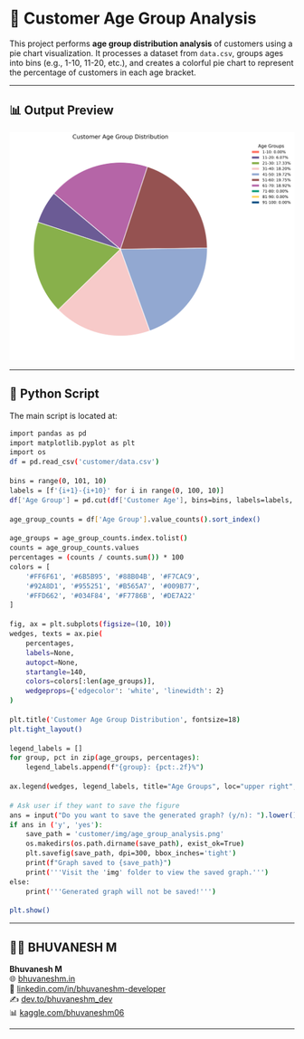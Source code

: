 # 🧮 Customer Age Group Analysis

This project performs **age group distribution analysis** of customers using a pie chart visualization. It processes a dataset from `data.csv`, groups ages into bins (e.g., 1-10, 11-20, etc.), and creates a colorful pie chart to represent the percentage of customers in each age bracket.

---

## 📊 Output Preview

![Customer Age Group Pie Chart](https://raw.githubusercontent.com/bhuvanesh-m-dev/ds-intern-unified-mentor/refs/heads/main/customer/img/age_group_analysis.png)

---

## 🐍 Python Script

The main script is located at:

```bash
import pandas as pd
import matplotlib.pyplot as plt
import os
df = pd.read_csv('customer/data.csv')

bins = range(0, 101, 10)
labels = [f'{i+1}-{i+10}' for i in range(0, 100, 10)]
df['Age Group'] = pd.cut(df['Customer Age'], bins=bins, labels=labels, right=True, include_lowest=True)

age_group_counts = df['Age Group'].value_counts().sort_index()

age_groups = age_group_counts.index.tolist()
counts = age_group_counts.values
percentages = (counts / counts.sum()) * 100
colors = [
    '#FF6F61', '#6B5B95', '#88B04B', '#F7CAC9',
    '#92A8D1', '#955251', '#B565A7', '#009B77',
    '#FFD662', '#034F84', '#F7786B', '#DE7A22'
]

fig, ax = plt.subplots(figsize=(10, 10))
wedges, texts = ax.pie(
    percentages,
    labels=None,
    autopct=None,
    startangle=140,
    colors=colors[:len(age_groups)],
    wedgeprops={'edgecolor': 'white', 'linewidth': 2}
)

plt.title('Customer Age Group Distribution', fontsize=18)
plt.tight_layout()

legend_labels = []
for group, pct in zip(age_groups, percentages):
    legend_labels.append(f"{group}: {pct:.2f}%")

ax.legend(wedges, legend_labels, title="Age Groups", loc="upper right", bbox_to_anchor=(1.3, 1), fontsize=12, title_fontsize=14, frameon=False)

# Ask user if they want to save the figure
ans = input("Do you want to save the generated graph? (y/n): ").lower()
if ans in ('y', 'yes'):
    save_path = 'customer/img/age_group_analysis.png'
    os.makedirs(os.path.dirname(save_path), exist_ok=True)
    plt.savefig(save_path, dpi=300, bbox_inches='tight')
    print(f"Graph saved to {save_path}")
    print('''Visit the 'img' folder to view the saved graph.''')
else:
    print('''Generated graph will not be saved!''')

plt.show()

```

---

## 🙋‍♂️ BHUVANESH M 

**Bhuvanesh M**   
🌐 [bhuvaneshm.in](https://bhuvaneshm.in)   
🔗 [linkedin.com/in/bhuvaneshm-developer](https://www.linkedin.com/in/bhuvaneshm-developer)   
✍️ [dev.to/bhuvaneshm\_dev](https://dev.to/bhuvaneshm_dev)   
📊 [kaggle.com/bhuvaneshm06](https://www.kaggle.com/bhuvaneshm06)    

---
